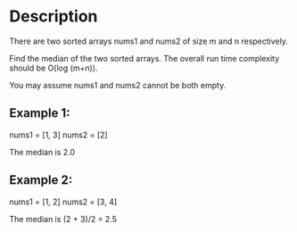 # Description
There are two sorted arrays nums1 and nums2 of size m and n respectively.

Find the median of the two sorted arrays. The overall run time complexity should be O(log (m+n)).

You may assume nums1 and nums2 cannot be both empty.

## Example 1:

nums1 = [1, 3]
nums2 = [2]

The median is 2.0
## Example 2:

nums1 = [1, 2]
nums2 = [3, 4]

The median is (2 + 3)/2 = 2.5
